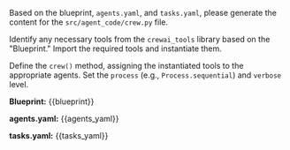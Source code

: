 Based on the blueprint, `agents.yaml`, and `tasks.yaml`, please generate the content for the `src/agent_code/crew.py` file.

Identify any necessary tools from the `crewai_tools` library based on the "Blueprint." Import the required tools and instantiate them.

Define the `crew()` method, assigning the instantiated tools to the appropriate agents. Set the `process` (e.g., `Process.sequential`) and `verbose` level.

**Blueprint:**
{{blueprint}}

**agents.yaml:**
{{agents_yaml}}

**tasks.yaml:**
{{tasks_yaml}}